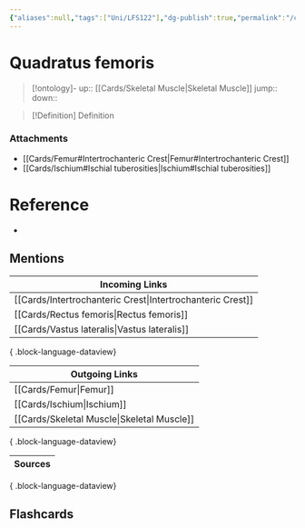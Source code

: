 ```yaml
---
{"aliases":null,"tags":["Uni/LFS122"],"dg-publish":true,"permalink":"/cards/quadratus-femoris/","dgPassFrontmatter":true}
---
```


# Quadratus femoris

> [!ontology]-
> up:: [[Cards/Skeletal Muscle\|Skeletal Muscle]]
> jump:: 
> down:: 

> [!Definition] Definition
> 

### Attachments
- [[Cards/Femur#Intertrochanteric Crest\|Femur#Intertrochanteric Crest]]
- [[Cards/Ischium#Ischial tuberosities\|Ischium#Ischial tuberosities]]
# Reference
- 

## Mentions
| Incoming Links                                                |
| ------------------------------------------------------------- |
| [[Cards/Intertrochanteric Crest\|Intertrochanteric Crest]] |
| [[Cards/Rectus femoris\|Rectus femoris]]                   |
| [[Cards/Vastus lateralis\|Vastus lateralis]]               |

{ .block-language-dataview}

| Outgoing Links                                |
| --------------------------------------------- |
| [[Cards/Femur\|Femur]]                     |
| [[Cards/Ischium\|Ischium]]                 |
| [[Cards/Skeletal Muscle\|Skeletal Muscle]] |

{ .block-language-dataview}

| Sources |
| ------- |

{ .block-language-dataview}

## Flashcards
